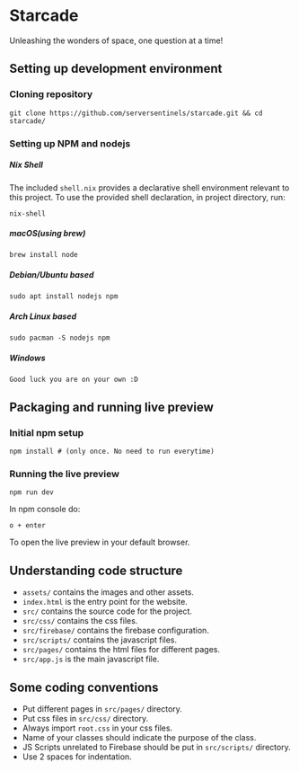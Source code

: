 # Starcade
Unleashing the wonders of space, one question at a time!

## Setting up development environment
### Cloning repository
```
git clone https://github.com/serversentinels/starcade.git && cd starcade/
```
### Setting up NPM and nodejs
##### Nix Shell
The included `shell.nix` provides a declarative shell environment relevant to this project.
To use the provided shell declaration, in project directory, run:
```
nix-shell
```

##### macOS(using brew)
```
brew install node
```

##### Debian/Ubuntu based
```
sudo apt install nodejs npm
```

##### Arch Linux based
```
sudo pacman -S nodejs npm
```

##### Windows
```
Good luck you are on your own :D
```

## Packaging and running live preview

### Initial npm setup
```
npm install # (only once. No need to run everytime)
```

### Running the live preview
```
npm run dev
```

In npm console do:
```
o + enter
```
To open the live preview in your default browser.

## Understanding code structure
- `assets/` contains the images and other assets.
- `index.html` is the entry point for the website.
- `src/` contains the source code for the project.
- `src/css/` contains the css files.
- `src/firebase/` contains the firebase configuration.
- `src/scripts/` contains the javascript files.
- `src/pages/` contains the html files for different pages.
- `src/app.js` is the main javascript file.


## Some coding conventions
- Put different pages in `src/pages/` directory.
- Put css files in `src/css/` directory.
- Always import `root.css` in your css files.
- Name of your classes should indicate the purpose of the class.
- JS Scripts unrelated to Firebase should be put in `src/scripts/` directory.
- Use 2 spaces for indentation.

